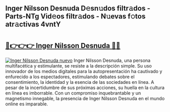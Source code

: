 ## Inger Nilsson Desnuda D𝚎sn𝚞dos filtr𝚊dos - Parts-NTg Vid𝚎os filtr𝚊dos - N𝚞evas f𝚘tos atr𝚊ctivas 4vntY

# <h2><a href="http://mb2raf.tromn.icu/?c=Inger+Nilsson+Desnuda">🔗👉👉👉 Inger Nilsson Desnuda 🔗🔗</a></h2>

[![Inger Nilsson Desnuda nuevo](https://i.imgur.com/pEAQMta.gif)](http://mb2raf.tromn.icu/?c=Inger+Nilsson+Desnuda)
Inger Nilsson Desnuda, una persona multifacética y estimulante, se resiste a la descripción simple. Su uso innovador de los medios digitales para la autopresentación ha cautivado y enfurecido a los espectadores, estimulando debates sobre el consentimiento, la identidad y la esencia de las sociedades en línea. A pesar de la incertidumbre de sus próximas acciones, su huella en la cultura en línea es imborrable. Con un compromiso inquebrantable y un magnetismo innegable, la presencia de Inger Nilsson Desnuda en el mundo online es imparable.
